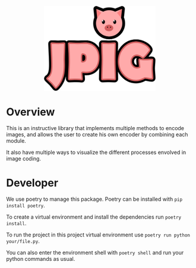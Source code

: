 <div align="center">
  <img width="300" src="https://github.com/andrefpf/jpig/blob/main/docs/jpig_logo.png?raw=true" align="center">
</div>

# Overview
This is an instructive library that implements multiple methods to encode images, and allows the user to create
his own encoder by combining each module.

It also have multiple ways to visualize the different processes envolved in image coding.

# Developer
  We use poetry to manage this package. Poetry can be installed with `pip install poetry`.

  To create a virtual environment and install the dependencies run `poetry install`.
  
  To run the project in this project virtual environment use `poetry run python your/file.py`.

  You can also enter the environment shell with `poetry shell` and run your python commands as usual.
